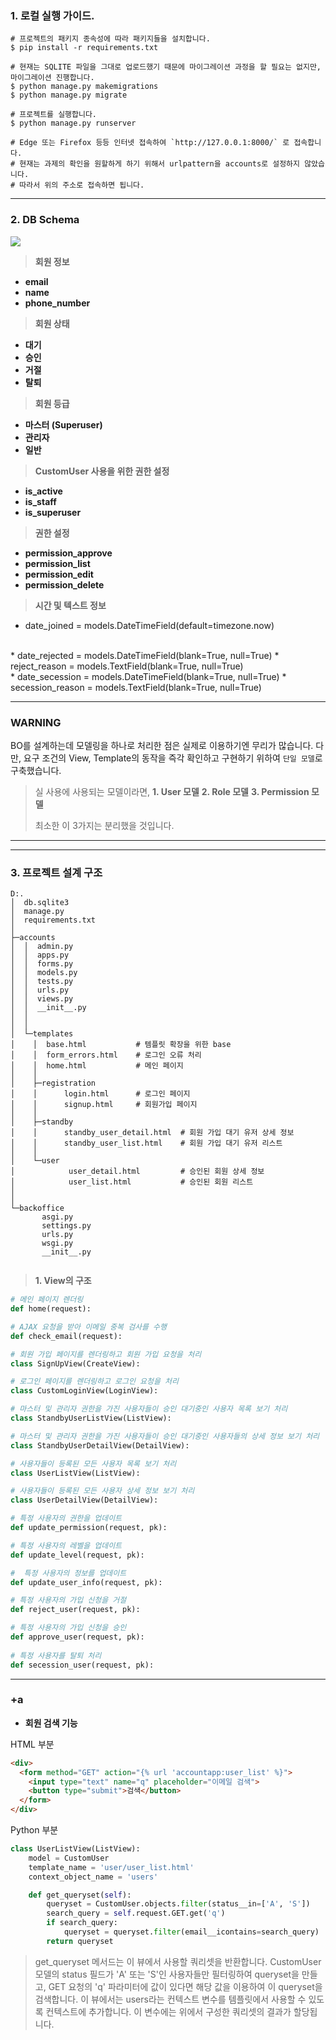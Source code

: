 ### 1. 로컬 실행 가이드.

```shell
# 프로젝트의 패키지 종속성에 따라 패키지들을 설치합니다.
$ pip install -r requirements.txt

# 현재는 SQLITE 파일을 그대로 업로드했기 때문에 마이그레이션 과정을 할 필요는 없지만, 마이그레이션 진행합니다.
$ python manage.py makemigrations
$ python manage.py migrate

# 프로젝트를 실행합니다.
$ python manage.py runserver

# Edge 또는 Firefox 등등 인터넷 접속하여 `http://127.0.0.1:8000/` 로 접속합니다.
# 현재는 과제의 확인을 원할하게 하기 위해서 urlpattern을 accounts로 설정하지 않았습니다.
# 따라서 위의 주소로 접속하면 됩니다.
```

---

### 2. DB Schema

![](https://velog.velcdn.com/images/chan9708/post/aedcc6ce-a49a-4621-a6d6-5b8bac1ea81c/image.png)

> **회원 정보**

* **email**
* **name**
* **phone_number**

> **회원 상태**

* **대기**
* **승인**
* **거절**
* **탈퇴**

> **회원 등급**

* **마스터 (Superuser)**
* **관리자**
* **일반**

> **CustomUser 사용을 위한 권한 설정**

* **is_active** 
* **is_staff**
* **is_superuser** 

> **권한 설정**

* **permission_approve**
* **permission_list**
* **permission_edit**
* **permission_delete**

> **시간 및 텍스트 정보**
* date_joined = models.DateTimeField(default=timezone.now)
<br>
* date_rejected = models.DateTimeField(blank=True, null=True)
* reject_reason = models.TextField(blank=True, null=True)
<br>
* date_secession = models.DateTimeField(blank=True, null=True)
* secession_reason = models.TextField(blank=True, null=True) 

---

### WARNING

BO를 설계하는데 모델링을 하나로 처리한 점은 실제로 이용하기엔 무리가 많습니다.
다만, 요구 조건의 View, Template의 동작을 즉각 확인하고 구현하기 위하여 `단일 모델`로 구축했습니다.

> 실 사용에 사용되는 모델이라면,
> **1. User 모델**
> **2. Role 모델**
> **3. Permission 모델**
>  
> 최소한 이 3가지는 분리했을 것입니다.

---
---

### 3. 프로젝트 설계 구조

```shell
D:.
│  db.sqlite3
│  manage.py
│  requirements.txt
│
├─accounts
│  │  admin.py
│  │  apps.py
│  │  forms.py
│  │  models.py
│  │  tests.py
│  │  urls.py
│  │  views.py
│  │  __init__.py
│  │  
│  │ 
│  └─templates
│    │  base.html           # 템플릿 확장을 위한 base
│    │  form_errors.html    # 로그인 오류 처리
│    │  home.html           # 메인 페이지
│    │
│    ├─registration
│    │      login.html      # 로그인 페이지
│    │      signup.html     # 회원가입 페이지
│    │
│    ├─standby
│    │      standby_user_detail.html  # 회원 가입 대기 유저 상세 정보 
│    │      standby_user_list.html    # 회원 가입 대기 유저 리스트
│    │
│    └─user
│            user_detail.html         # 승인된 회원 상세 정보 
│            user_list.html           # 승인된 회원 리스트
│  
│
└─backoffice
       asgi.py
       settings.py
       urls.py
       wsgi.py
       __init__.py
    
```

> **1. View의 구조**
```python
# 메인 페이지 렌더링
def home(request):

# AJAX 요청을 받아 이메일 중복 검사를 수행
def check_email(request):

# 회원 가입 페이지를 렌더링하고 회원 가입 요청을 처리
class SignUpView(CreateView):

# 로그인 페이지를 렌더링하고 로그인 요청을 처리
class CustomLoginView(LoginView):

# 마스터 및 관리자 권한을 가진 사용자들이 승인 대기중인 사용자 목록 보기 처리
class StandbyUserListView(ListView):

# 마스터 및 관리자 권한을 가진 사용자들이 승인 대기중인 사용자들의 상세 정보 보기 처리
class StandbyUserDetailView(DetailView):

# 사용자들이 등록된 모든 사용자 목록 보기 처리
class UserListView(ListView):

# 사용자들이 등록된 모든 사용자 상세 정보 보기 처리
class UserDetailView(DetailView):

# 특정 사용자의 권한을 업데이트
def update_permission(request, pk):

# 특정 사용자의 레벨을 업데이트
def update_level(request, pk):

#  특정 사용자의 정보를 업데이트
def update_user_info(request, pk):

# 특정 사용자의 가입 신청을 거절
def reject_user(request, pk):

# 특정 사용자의 가입 신청을 승인
def approve_user(request, pk):
  
# 특정 사용자를 탈퇴 처리
def secession_user(request, pk):
```

---

### +a

* **회원 검색 기능**

HTML 부분
```html
<div>
  <form method="GET" action="{% url 'accountapp:user_list' %}">
    <input type="text" name="q" placeholder="이메일 검색">
    <button type="submit">검색</button>
  </form>
</div>
```
Python 부분
```python
class UserListView(ListView):
    model = CustomUser
    template_name = 'user/user_list.html'
    context_object_name = 'users'

    def get_queryset(self):
        queryset = CustomUser.objects.filter(status__in=['A', 'S'])
        search_query = self.request.GET.get('q')
        if search_query:
            queryset = queryset.filter(email__icontains=search_query)
        return queryset
```

> get_queryset 메서드는 이 뷰에서 사용할 쿼리셋을 반환합니다. 
> CustomUser 모델의 status 필드가 'A' 또는 'S'인 사용자들만 필터링하여 queryset을 만들고, GET 요청의 'q' 파라미터에 값이 있다면 해당 값을 이용하여 이 queryset을 검색합니다.
> 이 뷰에서는 users라는 컨텍스트 변수를 템플릿에서 사용할 수 있도록 컨텍스트에 추가합니다. 이 변수에는 위에서 구성한 쿼리셋의 결과가 할당됩니다.